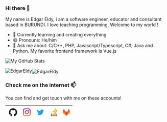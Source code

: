 ### Hi there 👋

My name is Edgar Eldy, i  am a software engineer, educator and consultant based in BURUNDI. I love teaching programming. Welcome to my world !

- 🌱 Currently learning and creating everything
- 😄 Pronouns: He/him
- 💬 Ask me about: C/C++, PHP, Javascript/Typescript, C#, Java and Python. My favorite frontend framework is Vue.js

![My GitHub Stats](https://github-readme-stats.vercel.app/api?username=EdgarEldy&show_icons=true&include_all_commits=true)

<p><img align="left" src="https://github-readme-stats.vercel.app/api/top-langs?username=EdgarEldy&show_icons=true&locale=en&layout=compact" alt="EdgarEldy" /></p>

<p><img align="center" src="https://github-readme-streak-stats.herokuapp.com/?user=EdgarEldy&" alt="EdgarEldy" /></p>

### Check me on the internet 📫

You can find and get touch with me on these accounts!

| [<img src="https://raw.githubusercontent.com/EdgarEldy/EdgarEldy/master/img/github.png" alt="github logo" width="34">](https://github.com/EdgarEldy) | [<img src="https://raw.githubusercontent.com/EdgarEldy/EdgarEldy/master/img/instagram.jpg" alt="instagram logo" width="24">](https://www.instagram.com/edgareldy/) | [<img src="https://raw.githubusercontent.com/EdgarEldy/EdgarEldy/master/img/twitter.png" alt="twitter logo" width="34">](https://twitter.com/EdgarEldy) | [<img src="https://raw.githubusercontent.com/EdgarEldy/EdgarEldy/master/img/stack.svg" alt="stack logo" width="24">](https://stackoverflow.com/users/7906962/edgar-eldy) | [<img src="https://raw.githubusercontent.com/EdgarEldy/EdgarEldy/master/img/gitlab.png" alt="gitlab logo" width="24">](https://gitlab.com/EdgarEldy)
|---|---|---|---|---|
